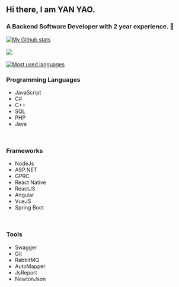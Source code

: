 ## Hi there, I am YAN YAO. 
### A Backend Software Developer with 2 year experience. 👋

<div>
  <a href="https://github.com/eryanyao/eryanyao">
    <img src="https://my-stats-dxc5zyis5.vercel.app/api?username=eryanyao&show_icons=true&theme=dark&count_private=true&hide_title=false" alt="My Github stats" />
  </a>
</div>

<br/>
<div>
  <a href="https://github.com/eryanyao/eryanyao">
    <img src="https://my-stats-dxc5zyis5.vercel.app/api/wakatime/?username=eryanyao&langs_count=36&layout=dark&theme=gruvbox&count_private=true&hide_title=false" />
  </a>
</div>

<br/>
<div>
  <a href="https://github.com/eryanyao/eryanyao">
    <img src="https://my-stats-dxc5zyis5.vercel.app/api/top-langs/?username=eryanyao&langs_count=36&layout=dark&theme=gruvbox&count_private=true&hide_title=false" alt="Most used languages" />
  </a>
</div>

<div align="left">

  ### Programming Languages
  - JavaScript
  - C#
  - C++
  - SQL
  - PHP
  - Java
  
</div>

<br />

<div align="left">

  ### Frameworks
  - NodeJs
  - ASP.NET
  - GPRC
  - React Native
  - ReactJS
  - Angular
  - VueJS
  - Spring Boot

</div>

<br />

<div align="left">

  ### Tools
  - Swagger
  - Git
  - RabbitMQ
  - AutoMapper
  - JsReport
  - NewtonJson

</div>

<br />

<div align="left">
</div>
